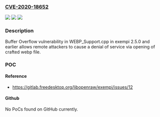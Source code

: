 ### [CVE-2020-18652](https://cve.mitre.org/cgi-bin/cvename.cgi?name=CVE-2020-18652)
![](https://img.shields.io/static/v1?label=Product&message=n%2Fa&color=blue)
![](https://img.shields.io/static/v1?label=Version&message=n%2Fa&color=blue)
![](https://img.shields.io/static/v1?label=Vulnerability&message=n%2Fa&color=brighgreen)

### Description

Buffer Overflow vulnerability in WEBP_Support.cpp in exempi 2.5.0 and earlier allows remote attackers to cause a denial of service via opening of crafted webp file.

### POC

#### Reference
- https://gitlab.freedesktop.org/libopenraw/exempi/issues/12

#### Github
No PoCs found on GitHub currently.

